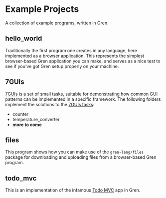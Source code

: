 # Example Projects

A collection of example programs, written in Gren.

## hello\_world

Traditionally the first program one creates in any language, here implemented as a browser application. This represents the simplest browser-based Gren application you can make, and serves as a nice test to see if you've got Gren setup properly on your machine.

## 7GUIs

[7GUIs](https://eugenkiss.github.io/7guis) is a set of small tasks, suitable for demonstrating how common GUI patterns can be implemented in a specific framework. The following folders implement the solutions to the [7GUIs tasks](https://eugenkiss.github.io/7guis/tasks):

* counter
* temperature\_converter
* __more to come__

## files

This program shows how you can make use of the `gren-lang/files` package for downloading and uploading files from a browser-based Gren program.

## todo\_mvc

This is an implementation of the infamous [Todo MVC](https://todomvc.com) app in Gren.
